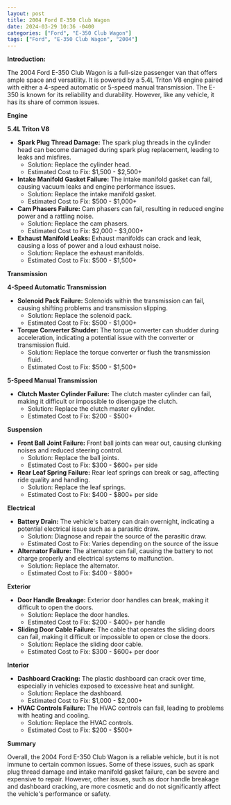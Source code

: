 ```yaml
---
layout: post
title: 2004 Ford E-350 Club Wagon
date: 2024-03-29 10:36 -0400
categories: ["Ford", "E-350 Club Wagon"]
tags: ["Ford", "E-350 Club Wagon", "2004"]
---
```

**Introduction:**

The 2004 Ford E-350 Club Wagon is a full-size passenger van that offers ample space and versatility. It is powered by a 5.4L Triton V8 engine paired with either a 4-speed automatic or 5-speed manual transmission. The E-350 is known for its reliability and durability. However, like any vehicle, it has its share of common issues.

**Engine**

**5.4L Triton V8**

* **Spark Plug Thread Damage:** The spark plug threads in the cylinder head can become damaged during spark plug replacement, leading to leaks and misfires.
    * Solution: Replace the cylinder head.
    * Estimated Cost to Fix: $1,500 - $2,500+
* **Intake Manifold Gasket Failure:** The intake manifold gasket can fail, causing vacuum leaks and engine performance issues.
    * Solution: Replace the intake manifold gasket.
    * Estimated Cost to Fix: $500 - $1,000+
* **Cam Phasers Failure:** Cam phasers can fail, resulting in reduced engine power and a rattling noise.
    * Solution: Replace the cam phasers.
    * Estimated Cost to Fix: $2,000 - $3,000+
* **Exhaust Manifold Leaks:** Exhaust manifolds can crack and leak, causing a loss of power and a loud exhaust noise.
    * Solution: Replace the exhaust manifolds.
    * Estimated Cost to Fix: $500 - $1,500+

**Transmission**

**4-Speed Automatic Transmission**

* **Solenoid Pack Failure:** Solenoids within the transmission can fail, causing shifting problems and transmission slipping.
    * Solution: Replace the solenoid pack.
    * Estimated Cost to Fix: $500 - $1,000+
* **Torque Converter Shudder:** The torque converter can shudder during acceleration, indicating a potential issue with the converter or transmission fluid.
    * Solution: Replace the torque converter or flush the transmission fluid.
    * Estimated Cost to Fix: $500 - $1,500+

**5-Speed Manual Transmission**

* **Clutch Master Cylinder Failure:** The clutch master cylinder can fail, making it difficult or impossible to disengage the clutch.
    * Solution: Replace the clutch master cylinder.
    * Estimated Cost to Fix: $200 - $500+

**Suspension**

* **Front Ball Joint Failure:** Front ball joints can wear out, causing clunking noises and reduced steering control.
    * Solution: Replace the ball joints.
    * Estimated Cost to Fix: $300 - $600+ per side
* **Rear Leaf Spring Failure:** Rear leaf springs can break or sag, affecting ride quality and handling.
    * Solution: Replace the leaf springs.
    * Estimated Cost to Fix: $400 - $800+ per side

**Electrical**

* **Battery Drain:** The vehicle's battery can drain overnight, indicating a potential electrical issue such as a parasitic draw.
    * Solution: Diagnose and repair the source of the parasitic draw.
    * Estimated Cost to Fix: Varies depending on the source of the issue
* **Alternator Failure:** The alternator can fail, causing the battery to not charge properly and electrical systems to malfunction.
    * Solution: Replace the alternator.
    * Estimated Cost to Fix: $400 - $800+

**Exterior**

* **Door Handle Breakage:** Exterior door handles can break, making it difficult to open the doors.
    * Solution: Replace the door handles.
    * Estimated Cost to Fix: $200 - $400+ per handle
* **Sliding Door Cable Failure:** The cable that operates the sliding doors can fail, making it difficult or impossible to open or close the doors.
    * Solution: Replace the sliding door cable.
    * Estimated Cost to Fix: $300 - $600+ per door

**Interior**

* **Dashboard Cracking:** The plastic dashboard can crack over time, especially in vehicles exposed to excessive heat and sunlight.
    * Solution: Replace the dashboard.
    * Estimated Cost to Fix: $1,000 - $2,000+
* **HVAC Controls Failure:** The HVAC controls can fail, leading to problems with heating and cooling.
    * Solution: Replace the HVAC controls.
    * Estimated Cost to Fix: $200 - $500+

**Summary**

Overall, the 2004 Ford E-350 Club Wagon is a reliable vehicle, but it is not immune to certain common issues. Some of these issues, such as spark plug thread damage and intake manifold gasket failure, can be severe and expensive to repair. However, other issues, such as door handle breakage and dashboard cracking, are more cosmetic and do not significantly affect the vehicle's performance or safety.

